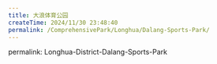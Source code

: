 ```yaml
---
title: 大浪体育公园
createTime: 2024/11/30 23:48:40
permalink: /ComprehensivePark/Longhua/Dalang-Sports-Park/
---
```

permalink: Longhua-District-Dalang-Sports-Park
<!-- ## 游玩路径:


## 主图:
<ImageCard
image="https://cgj.sz.gov.cn/img/4/4005/4005730/10774732.png"
title= "大浪体育公园"
description= "大浪体育公园位于大浪公园一路与泥头咀交叉口西南100米，占地面积3.9万平方米，始建于90年代。公园建设了老人与儿童的游乐区，同时建有篮球场且设置有护栏网，方便"
date="2024/11/30"
href="/"
author="深圳公园"
/>

## 基本信息

- 所属区域: 龙华区

- 类别: 体育健身公园

- 公园标签: 儿童游乐 体育运动

- 推荐指数: 5

- 详细地址: 深圳市龙华区华明路与大浪公园三路交会处东北角

### 入口地址:
- 主入口: xxx43
- 辅入口: xxx44
### 停车场信息:
- 停车场位置: xxx45

- 是否需要提前预约: xxx46

- 车位情况: xxx47 [停车位数量及紧张程度]

- 停车费用: xxx48

### 开园时间:
- 周一至周五: dddd43 - dddd44
- 周末及节假日: dddd45 - dddd46
- 每日开放: 全天开放

### 门票信息:
- 成人: ssss43元
- 儿童/学生: ssss44元
- 老年人: ssss45元
- 免费条件: ssss46
- 门票信息: ssss47
## 特色景点
- 特色景点: nan- [景点1描述]
- 景点: 景点24描述- [景点43描述]- [景点1描述]
- 景点: 景点25描述- [景点44描述]- [景点2描述]
## 特色书吧
- 特色书吧: nan- [景点1描述]
## 设施服务:
### 公共卫生间: 公共卫生间位置
- 
- 
### 饮水机: 饮水处位置
- 
- 
### 休息区: 休息区位置
- 
- 
### 餐饮服务: 餐饮服务位置及简介
- 
- 
### 儿童游乐区: 儿童游乐区位置及简介
- 
- 
### 自行车租赁: 自行车租赁位置及简介
- 
- 
### 露营区: 露营区位置及简介
- 
- 
### 野炊区: 野炊区位置及简介

- 
- 
## 活动安排:
- 定期活动: 定期活动名称及简介- [定期活动名称及简介]
- 特别活动: 特别活动名称及简介- [特别活动名称及简介]
- 节日活动: 节日活动名称及简介- [节日活动名称及简介]
## 公园信息:
### 历史背景: nan
### 公园介绍: 大浪体育公园位于大浪公园一路与泥头咀交叉口西南100米，占地面积3.9万平方米，始建于90年代。公园建设了老人与儿童的游乐区，同时建有篮球场且设置有护栏网，方便市民更好地运动。登山道旁设有座椅，为市民跑步散步提供舒适的休息场地。
### 交通指引: nan

## 附近的其他公园:
- 无信息

## 适合活动:
- 骑行: 是否适合骑行及建议路线
- 露营: 是否适合露营及注意事项
- 野炊: 是否适合野炊及注意事项
- 其他: nan

## 官方社交媒体:
- 官方网站: 官方网站链接
- 微信公众号: 微信公众号名称及二维码
- 微博: 微博账号及链接
- 其他社交媒体: 其他社交媒体账号及链接

## 联系方式:
- 咨询电话: 0755-29672309
- 邮箱: 联系邮箱

## 温馨提示:
- 注意事项1: nan
- 注意事项2: nan
- 停车提示: nan
- 环保提示: nan

## 数据来源:
-1. **基本信息、活动安排、历史背景、最近的其他公园、交通指南、官方信息、联系方式、温馨提示**:
- [数据来源链接](https://cgj.sz.gov.cn/xsmh/gysz/csgy/content/post_10774732.html)

-2. **特色景点、设施服务、适合活动**:
- [数据来源链接](https://cgj.sz.gov.cn/xsmh/gysz/csgy/content/post_10774732.html)


